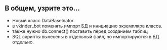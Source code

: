 ## В общем, узрите это...

- Новый класс DataBaseInator.
- в vkinder_bot поменять импорт БД и инициацию экземпляра класса.
- также нужно db.connect() поставить перед созданием таблиц
- SQL скрипты вынесены в отдельный файл, но импортируются в БД отдельно.
